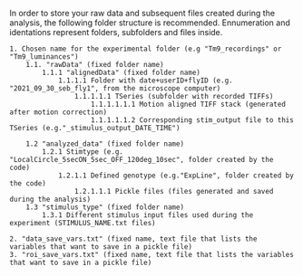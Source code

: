 In order to store your raw data and subsequent files created during the analysis, the following folder structure is recommended. 
Ennumeration and identations represent folders, subfolders and files inside. 

    1. Chosen name for the experimental folder (e.g "Tm9_recordings" or "Tm9_luminances")
        1.1. "rawData" (fixed folder name)
            1.1.1 "alignedData" (fixed folder name)
                1.1.1.1 Folder with date+userID+flyID (e.g. "2021_09_30_seb_fly1", from the microscope computer)
                    1.1.1.1.1 TSeries (subfolder with recorded TIFFs)
                        1.1.1.1.1.1 Motion aligned TIFF stack (generated after motion correction)
                        1.1.1.1.1.2 Corresponding stim_output file to this TSeries (e.g."_stimulus_output_DATE_TIME")
          
        1.2 "analyzed_data" (fixed folder name)
            1.2.1 Stimtype (e.g. "LocalCircle_5secON_5sec_OFF_120deg_10sec", folder created by the code)
                1.2.1.1 Defined genotype (e.g."ExpLine", folder created by the code)
                    1.2.1.1.1 Pickle files (files generated and saved during the analysis)
        1.3 "stimulus_type" (fixed folder name)
            1.3.1 Different stimulus input files used during the experiment (STIMULUS_NAME.txt files)
    
    2. "data_save_vars.txt" (fixed name, text file that lists the variables that want to save in a pickle file)
    3. "roi_save_vars.txt" (fixed name, text file that lists the variables that want to save in a pickle file)
